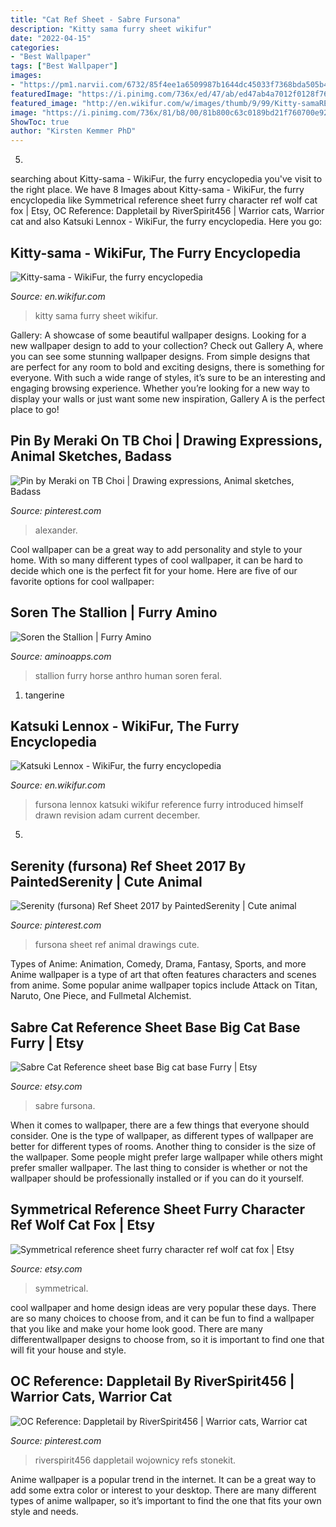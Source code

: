 ```yaml
---
title: "Cat Ref Sheet - Sabre Fursona"
description: "Kitty sama furry sheet wikifur"
date: "2022-04-15"
categories:
- "Best Wallpaper"
tags: ["Best Wallpaper"]
images:
- "https://pm1.narvii.com/6732/85f4ee1a6509987b1644dc45033f7368bda505b4v2_hq.jpg"
featuredImage: "https://i.pinimg.com/736x/ed/47/ab/ed47ab4a7012f0128f76692b3d1db688--expression-sheet-character-development.jpg"
featured_image: "http://en.wikifur.com/w/images/thumb/9/99/Kitty-samaREF_copy.png/783px-Kitty-samaREF_copy.png"
image: "https://i.pinimg.com/736x/81/b8/00/81b800c63c0189bd21f760700e92e816.jpg"
ShowToc: true
author: "Kirsten Kemmer PhD"
---
```



5.

	

		
searching about Kitty-sama - WikiFur, the furry encyclopedia you've visit to the right place. We have 8 Images about Kitty-sama - WikiFur, the furry encyclopedia like Symmetrical reference sheet furry character ref wolf cat fox | Etsy, OC Reference: Dappletail by RiverSpirit456 | Warrior cats, Warrior cat and also Katsuki Lennox - WikiFur, the furry encyclopedia. Here you go:
		
    
## Kitty-sama - WikiFur, The Furry Encyclopedia

<img loading=lazy src="http://en.wikifur.com/w/images/thumb/9/99/Kitty-samaREF_copy.png/783px-Kitty-samaREF_copy.png" onerror="this.onerror=null;this.src='https://tse4.mm.bing.net/th?id=OIP.0o0dMzqevWV1qLkZs6jnXQHaFq&amp;pid=15.1';" alt="Kitty-sama - WikiFur, the furry encyclopedia">

_Source: en.wikifur.com_

>kitty sama furry sheet wikifur. 

	

Gallery: A showcase of some beautiful wallpaper designs.
Looking for a new wallpaper design to add to your collection? Check out Gallery A, where you can see some stunning wallpaper designs. From simple designs that are perfect for any room to bold and exciting designs, there is something for everyone. With such a wide range of styles, it’s sure to be an interesting and engaging browsing experience. Whether you’re looking for a new way to display your walls or just want some new inspiration, Gallery A is the perfect place to go!





	
	
    
## Pin By Meraki On TB Choi | Drawing Expressions, Animal Sketches, Badass

<img loading=lazy src="https://i.pinimg.com/736x/ed/47/ab/ed47ab4a7012f0128f76692b3d1db688--expression-sheet-character-development.jpg" onerror="this.onerror=null;this.src='https://tse2.mm.bing.net/th?id=OIP.0uJFdpDYkAp_65ZYYbcZvAHaGq&amp;pid=15.1';" alt="Pin by Meraki on TB Choi | Drawing expressions, Animal sketches, Badass">

_Source: pinterest.com_

>alexander. 

	

Cool wallpaper can be a great way to add personality and style to your home. With so many different types of cool wallpaper, it can be hard to decide which one is the perfect fit for your home. Here are five of our favorite options for cool wallpaper: 

    
## Soren The Stallion | Furry Amino

<img loading=lazy src="https://pm1.narvii.com/6732/85f4ee1a6509987b1644dc45033f7368bda505b4v2_hq.jpg" onerror="this.onerror=null;this.src='https://tse3.mm.bing.net/th?id=OIP.vNOpiYS1urCqDZ0SaQQL8AHaFj&amp;pid=15.1';" alt="Soren the Stallion | Furry Amino">

_Source: aminoapps.com_

>stallion furry horse anthro human soren feral. 

	

1. tangerine 

    
## Katsuki Lennox - WikiFur, The Furry Encyclopedia

<img loading=lazy src="http://en.wikifur.com/w/images/thumb/7/72/KatTheFoxtaur_Reference.png/800px-KatTheFoxtaur_Reference.png" onerror="this.onerror=null;this.src='https://tse3.mm.bing.net/th?id=OIP.CV15B3O578fO_X-rnxjWhgHaEK&amp;pid=15.1';" alt="Katsuki Lennox - WikiFur, the furry encyclopedia">

_Source: en.wikifur.com_

>fursona lennox katsuki wikifur reference furry introduced himself drawn revision adam current december. 

	

5.

    
## Serenity (fursona) Ref Sheet 2017 By PaintedSerenity | Cute Animal

<img loading=lazy src="https://i.pinimg.com/736x/81/b8/00/81b800c63c0189bd21f760700e92e816.jpg" onerror="this.onerror=null;this.src='https://tse3.mm.bing.net/th?id=OIP.hSK-xeMFIstdsgFdts1c7QHaFR&amp;pid=15.1';" alt="Serenity (fursona) Ref Sheet 2017 by PaintedSerenity | Cute animal">

_Source: pinterest.com_

>fursona sheet ref animal drawings cute. 

	

Types of Anime: Animation, Comedy, Drama, Fantasy, Sports, and more
Anime wallpaper is a type of art that often features characters and scenes from anime. Some popular anime wallpaper topics include Attack on Titan, Naruto, One Piece, and Fullmetal Alchemist.

    
## Sabre Cat Reference Sheet Base Big Cat Base Furry | Etsy

<img loading=lazy src="https://i.etsystatic.com/11480080/r/il/eba9e3/1246783520/il_794xN.1246783520_6moc.jpg" onerror="this.onerror=null;this.src='https://tse4.mm.bing.net/th?id=OIP.kelKZn7g4mkdyx3zSwQpFQHaE7&amp;pid=15.1';" alt="Sabre Cat Reference sheet base Big cat base Furry | Etsy">

_Source: etsy.com_

>sabre fursona. 

	

When it comes to wallpaper, there are a few things that everyone should consider. One is the type of wallpaper, as different types of wallpaper are better for different types of rooms. Another thing to consider is the size of the wallpaper. Some people might prefer large wallpaper while others might prefer smaller wallpaper. The last thing to consider is whether or not the wallpaper should be professionally installed or if you can do it yourself.

    
## Symmetrical Reference Sheet Furry Character Ref Wolf Cat Fox | Etsy

<img loading=lazy src="https://i.etsystatic.com/12551215/r/il/45a3e1/2530219929/il_fullxfull.2530219929_aolj.jpg" onerror="this.onerror=null;this.src='https://tse1.mm.bing.net/th?id=OIP.zOeBfIGGV0e4rw6yjG26aQHaDY&amp;pid=15.1';" alt="Symmetrical reference sheet furry character ref wolf cat fox | Etsy">

_Source: etsy.com_

>symmetrical. 

	

cool wallpaper and home design ideas are very popular these days. There are so many choices to choose from, and it can be fun to find a wallpaper that you like and make your home look good. There are many differentwallpaper designs to choose from, so it is important to find one that will fit your house and style.

    
## OC Reference: Dappletail By RiverSpirit456 | Warrior Cats, Warrior Cat

<img loading=lazy src="https://i.pinimg.com/736x/c1/10/63/c110634fb52b7d50ce031082296739e8.jpg" onerror="this.onerror=null;this.src='https://tse4.mm.bing.net/th?id=OIP.Umkv_225xzDbwZGsnTYp9AAAAA&amp;pid=15.1';" alt="OC Reference: Dappletail by RiverSpirit456 | Warrior cats, Warrior cat">

_Source: pinterest.com_

>riverspirit456 dappletail wojownicy refs stonekit. 

	

Anime wallpaper is a popular trend in the internet. It can be a great way to add some extra color or interest to your desktop. There are many different types of anime wallpaper, so it’s important to find the one that fits your own style and needs.

